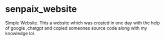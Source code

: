 # senpaix_website
Simple Website.
This a website which was created in one day with the help of google ,chatgpt and copied someones source code along with my knowledge lol.
